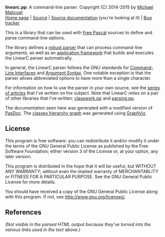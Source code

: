 **linearc.pp**: A command-line parser.
Copyright (C) 2014-2015 by [Michael Malicoat][Author]  
[Home page][] | [Source][] | [Source documentation][] (you're looking at it) |
[Bug tracker][]

This is a library that can be used with [Free Pascal][] sources to define and
parse command-line options.

The library defines a [robust parser][ALinearCParser] that can process 
command-line arguments, as well as an 
[application framework][ALinearCConsoleApplication] that builds and executes
the LinearC parser automatically.

In general, the LinearC parser follows the GNU standards for 
[Command-Line Interfaces][1] and [Argument Syntax][2].  One notable exception is
that the parser allows abbreviated options to have more than a single character.

For information on how to use the parser in your own source, see the
[series of articles][articles] that I've written on the subject.  Note that 
LinearC relies on a pair of other libraries that I've written:
[classwork.pp][] and [parsing.pp][].

The documentation seen here was generated with a modified version of [PasDoc][].
The [classes hierarchy graph](GVClasses.svg) was generated using [GraphViz][].

## License ##
This program is free software: you can redistribute it and/or modify it under
the terms of the GNU General Public License as published by the Free Software
Foundation; either version 3 of the License or, at your option, any later 
version.

This program is distributed in the hope that it will be useful, but WITHOUT ANY
WARRANTY; without even the implied warranty of MERCHANTABLITY or FITNESS FOR A
PARTICULAR PURPOSE.  See the GNU General Public License for more details.

You should have received a copy of the GNU General Public License along with
this program.  If not, see <http://www.gnu.org/licenses/>.

## References ##
_(Not visible in the parsed HTML output because they've turned into the 
various links used in the text above.)_

[Author]: http://www.circusmachina.com/gladius/Profiles/Michael
[Home page]: http://docs.circusmachina.com/libs/linearc/
[Source]: https://github.com/circusmachina/libs-linearc
[Source documentation]: http://docs.circusmachina.com/libs/linearc/
[Bug tracker]: http://monkeywrench.circusmachina.com

[Free Pascal]: http://www.freepascal.org
[PasDoc]: http://pasdoc.sourceforge.net
[GraphViz]: http://www.graphviz.org

[1]: http://www.gnu.org/prep/standards/html_node/Command_002dLine-Interfaces.html#Command_002dLine-Interfaces
[2]: https://www.gnu.org/software/libc/manual/html_node/Argument-Syntax.html

[classwork.pp]: http://docs.circusmachina.com/libs/classwork/
[parsing.pp]: http://docs.circusmachina.com/libs/parsing/

[ALinearCParser]: linearc.ALinearCParser.html
[ALinearCConsoleApplication]: linearc.ALinearCConsoleApplication.html
[articles]: http://www.circusmachina.com/gladius/Tags/LinearC

